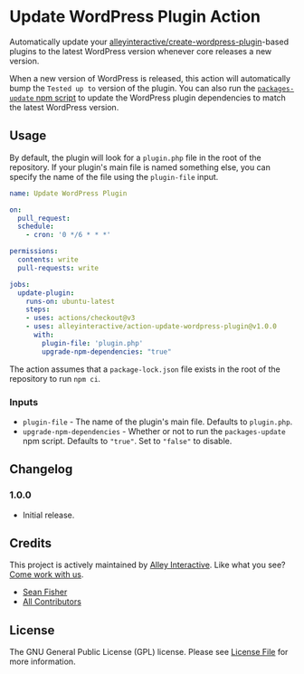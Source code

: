 # Update WordPress Plugin Action

Automatically update your
[alleyinteractive/create-wordpress-plugin](https://github.com/alleyinteractive/create-wordpress-plugin)-based
plugins to the latest WordPress version whenever core releases a new version.

When a new version of WordPress is released, this action will automatically bump
the `Tested up to` version of the plugin. You can also run the [`packages-update`
npm
script](https://github.com/alleyinteractive/create-wordpress-plugin#updating-wp-dependencies)
to update the WordPress plugin dependencies to match the latest WordPress version.

## Usage

By default, the plugin will look for a `plugin.php` file in the root of the
repository. If your plugin's main file is named something else, you can specify
the name of the file using the `plugin-file` input.

```yaml
name: Update WordPress Plugin

on:
  pull_request:
  schedule:
    - cron: '0 */6 * * *'

permissions:
  contents: write
  pull-requests: write

jobs:
  update-plugin:
    runs-on: ubuntu-latest
    steps:
    - uses: actions/checkout@v3
    - uses: alleyinteractive/action-update-wordpress-plugin@v1.0.0
      with:
        plugin-file: 'plugin.php'
        upgrade-npm-dependencies: "true"

```

The action assumes that a `package-lock.json` file exists in the root of the
repository to run `npm ci`.

### Inputs

- `plugin-file` - The name of the plugin's main file. Defaults to `plugin.php`.
- `upgrade-npm-dependencies` - Whether or not to run the `packages-update` npm
  script. Defaults to `"true"`. Set to `"false"` to disable.

## Changelog

### 1.0.0

- Initial release.

## Credits

This project is actively maintained by [Alley
Interactive](https://github.com/alleyinteractive). Like what you see? [Come work
with us](https://alley.com/careers/).

- [Sean Fisher](https://github.com/srtfisher)
- [All Contributors](../../contributors)

## License

The GNU General Public License (GPL) license. Please see [License File](LICENSE) for more information.

